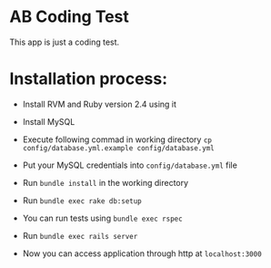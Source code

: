 # AB Coding Test

This app is just a coding test.

# Installation process:

* Install RVM and Ruby version 2.4 using it

* Install MySQL

* Execute following commad in working directory `cp config/database.yml.example config/database.yml`

* Put your MySQL credentials into `config/database.yml` file

* Run `bundle install` in the working directory

* Run `bundle exec rake db:setup`

* You can run tests using `bundle exec rspec`

* Run `bundle exec rails server`

* Now you can access application through http at `localhost:3000`
